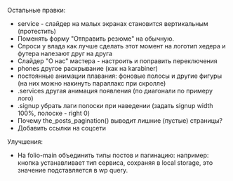 
Остальные правки:
- service - слайдер на малых экранах становится вертикальным (протестить)
- Поменять форму "Отправить резюме" на обычную.
- Спроси у влада как лучше сделать этот момент на логотип хедера и футера налезают друг на друга
- Слайдер "О нас" мастера - настроить и поправить переключения
- phones другое раскрывание (как на karabiner)
- постоянные анимации плавания: фоновые полосы и другие фигуры (на них можно накинуть параллакс при скролле)
- .services другая анимация появления (по диагонали по примеру лого)
- .signup убрать лаги полоски при наведении (задать signup width 100%, полоске - right 0)
- Почему the_posts_pagination() выводит лишние (пустые) страницы?
- Добавить ссылки на соцсети

Улучшения:
- На folio-main объединить типы постов и пагинацию: например: кнопка устанавливает тип сервиса, сохраняя в local storage, это значение подставляется в wp query.




